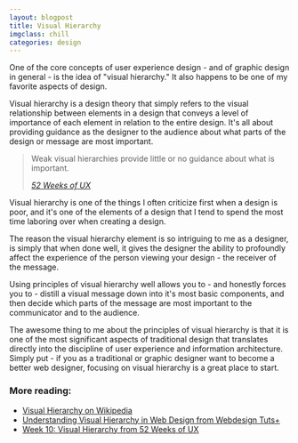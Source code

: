 ```yaml
---
layout: blogpost
title: Visual Hierarchy
imgclass: chill
categories: design
---
```


<p>One of the core concepts of user experience design - and of graphic design in general - is the idea of "visual hierarchy." It also happens to be one of my favorite aspects of design.</p>

<p>Visual hierarchy is a design theory that simply refers to the visual relationship between elements in a design that conveys a level of importance of each element in relation to the entire design. It's all about providing guidance as the designer to the audience about what parts of the design or message are most important.</p>

<blockquote>
<p>Weak visual hierarchies provide little or no guidance about what is important.</p>
<cite><a href="http://52weeksofux.com/post/443828775/visual-hierarchy" target="_blank">52 Weeks of UX</a></cite>
</blockquote>

<p>Visual hierarchy is one of the things I often criticize first when a design is poor, and it's one of the elements of a design that I tend to spend the most time laboring over when creating a design.</p>

<p>The reason the visual hierarchy element is so intriguing to me as a designer, is simply that when done well, it gives the designer the ability to profoundly affect the experience of the person viewing your design - the receiver of the message.</p>

<p>Using principles of visual hierarchy well allows you to  - and honestly forces you to - distill a visual message down into it's most basic components, and then decide which parts of the message are most important to the communicator and to the audience.</p>

<p>The awesome thing to me about the principles of visual hierarchy is that it is one of the most significant aspects of traditional design that translates directly into the discipline of user experience and information architecture. Simply put - if you as a traditional or graphic designer want to become a better web designer, focusing on visual hierarchy is a great place to start.</p>

<h3>More reading:</h3>

<ul>
<li><a href="http://en.wikipedia.org/wiki/Visual_hierarchy">Visual Hierarchy on Wikipedia</a></li>
<li><a href="http://webdesign.tutsplus.com/articles/design-theory/understanding-visual-hierarchy-in-web-design/">Understanding Visual Hierarchy in Web Design from Webdesign Tuts+</a></li>
<li><a href="http://52weeksofux.com/post/443828775/visual-hierarchy">Week 10: Visual Hierarchy from 52 Weeks of UX</a></li>
</ul>